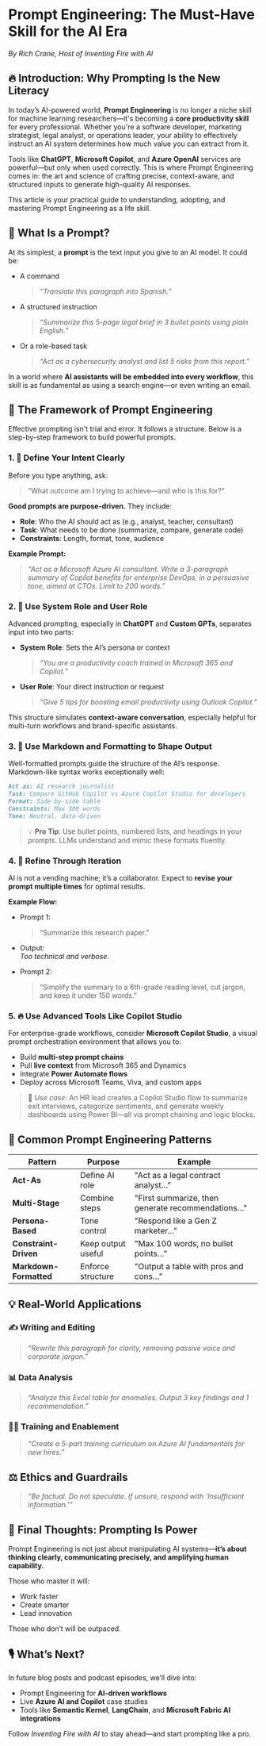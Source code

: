 
# Prompt Engineering: The Must-Have Skill for the AI Era  
*By Rich Crane, Host of Inventing Fire with AI*  

## 🔥 Introduction: Why Prompting Is the New Literacy

In today’s AI-powered world, **Prompt Engineering** is no longer a niche skill for machine learning researchers—it's becoming a **core productivity skill** for every professional. Whether you're a software developer, marketing strategist, legal analyst, or operations leader, your ability to effectively instruct an AI system determines how much value you can extract from it.

Tools like **ChatGPT**, **Microsoft Copilot**, and **Azure OpenAI** services are powerful—but only when used correctly. This is where Prompt Engineering comes in: the art and science of crafting precise, context-aware, and structured inputs to generate high-quality AI responses.

This article is your practical guide to understanding, adopting, and mastering Prompt Engineering as a life skill.

## 🤖 What Is a Prompt?

At its simplest, a **prompt** is the text input you give to an AI model. It could be:

- A command  
  > *“Translate this paragraph into Spanish.”*  
- A structured instruction  
  > *“Summarize this 5-page legal brief in 3 bullet points using plain English.”*  
- Or a role-based task  
  > *“Act as a cybersecurity analyst and list 5 risks from this report.”*

In a world where **AI assistants will be embedded into every workflow**, this skill is as fundamental as using a search engine—or even writing an email.

## 🧠 The Framework of Prompt Engineering

Effective prompting isn't trial and error. It follows a structure. Below is a step-by-step framework to build powerful prompts.

### 1. 🎯 Define Your Intent Clearly

Before you type anything, ask:

> “What outcome am I trying to achieve—and who is this for?”

**Good prompts are purpose-driven.** They include:
- **Role**: Who the AI should act as (e.g., analyst, teacher, consultant)
- **Task**: What needs to be done (summarize, compare, generate code)
- **Constraints**: Length, format, tone, audience

**Example Prompt:**  
> *“Act as a Microsoft Azure AI consultant. Write a 3-paragraph summary of Copilot benefits for enterprise DevOps, in a persuasive tone, aimed at CTOs. Limit to 200 words.”*

### 2. 🧭 Use System Role and User Role

Advanced prompting, especially in **ChatGPT** and **Custom GPTs**, separates input into two parts:

- **System Role**: Sets the AI’s persona or context  
  > *“You are a productivity coach trained in Microsoft 365 and Copilot.”*

- **User Role**: Your direct instruction or request  
  > *“Give 5 tips for boosting email productivity using Outlook Copilot.”*

This structure simulates **context-aware conversation**, especially helpful for multi-turn workflows and brand-specific assistants.

### 3. 🧰 Use Markdown and Formatting to Shape Output

Well-formatted prompts guide the structure of the AI’s response. Markdown-like syntax works exceptionally well:

```markdown
Act as: AI research journalist  
Task: Compare GitHub Copilot vs Azure Copilot Studio for developers  
Format: Side-by-side table  
Constraints: Max 300 words  
Tone: Neutral, data-driven  
```

> 💡 **Pro Tip**: Use bullet points, numbered lists, and headings in your prompts. LLMs understand and mimic these formats fluently.

### 4. 🔄 Refine Through Iteration

AI is not a vending machine; it’s a collaborator. Expect to **revise your prompt multiple times** for optimal results.

**Example Flow:**
- Prompt 1:  
  > “Summarize this research paper.”  
- Output:  
  *Too technical and verbose.*

- Prompt 2:  
  > “Simplify the summary to a 6th-grade reading level, cut jargon, and keep it under 150 words.”

### 5. 🔥 Use Advanced Tools Like Copilot Studio

For enterprise-grade workflows, consider **Microsoft Copilot Studio**, a visual prompt orchestration environment that allows you to:

- Build **multi-step prompt chains**  
- Pull **live context** from Microsoft 365 and Dynamics  
- Integrate **Power Automate flows**  
- Deploy across Microsoft Teams, Viva, and custom apps

> 📌 *Use case*: An HR lead creates a Copilot Studio flow to summarize exit interviews, categorize sentiments, and generate weekly dashboards using Power BI—all via prompt chaining and logic blocks.

## 🧪 Common Prompt Engineering Patterns

| Pattern | Purpose | Example |
|--------|---------|---------|
| **Act-As** | Define AI role | "Act as a legal contract analyst…" |
| **Multi-Stage** | Combine steps | "First summarize, then generate recommendations…" |
| **Persona-Based** | Tone control | "Respond like a Gen Z marketer…" |
| **Constraint-Driven** | Keep output useful | "Max 100 words, no bullet points…" |
| **Markdown-Formatted** | Enforce structure | "Output a table with pros and cons…" |

## 💡 Real-World Applications

### ✍️ Writing and Editing  
> *“Rewrite this paragraph for clarity, removing passive voice and corporate jargon.”*

### 📊 Data Analysis  
> *“Analyze this Excel table for anomalies. Output 3 key findings and 1 recommendation.”*

### 🧑‍🏫 Training and Enablement  
> *“Create a 5-part training curriculum on Azure AI fundamentals for new hires.”*

## ⚖️ Ethics and Guardrails

> *“Be factual. Do not speculate. If unsure, respond with ‘Insufficient information.’”*

## 🎯 Final Thoughts: Prompting Is Power

Prompt Engineering is not just about manipulating AI systems—**it’s about thinking clearly, communicating precisely, and amplifying human capability.**

Those who master it will:
- Work faster
- Create smarter
- Lead innovation

Those who don’t will be outpaced.

## 🎙️ What’s Next?

In future blog posts and podcast episodes, we’ll dive into:

- Prompt Engineering for **AI-driven workflows**
- Live **Azure AI and Copilot** case studies
- Tools like **Semantic Kernel**, **LangChain**, and **Microsoft Fabric AI integrations**

Follow *Inventing Fire with AI* to stay ahead—and start prompting like a pro.
